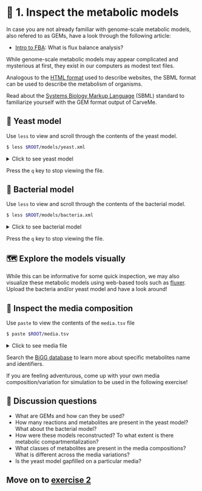 # 🔎 1. Inspect the metabolic models

In case you are not already familiar with genome-scale metabolic models, also refered to as GEMs, have a look through the following article:

* [Intro to FBA](https://www.nature.com/articles/nbt.1614): What is flux balance analysis?

While genome-scale metabolic models may appear complicated and mysterious at first, they exist in our computers as modest text files.

Analogous to the [HTML format](https://en.wikipedia.org/wiki/HTML) used to describe websites, the SBML format can be used to describe the metabolism of organisms.

Read about the [Systems Biology Markup Language](https://sbml.org/) (SBML) standard to familiarize yourself with the GEM format output of CarveMe. 

## 🍺 Yeast model

Use `less` to view and scroll through the contents of the yeast model.

```bash
$ less $ROOT/models/yeast.xml
```
<details>
    <summary>Click to see yeast model</summary>
  
```bash
<?xml version="1.0" encoding="UTF-8"?>
<sbml xmlns="http://www.sbml.org/sbml/level3/version1/core" level="3" version="1">
  <model id="yeast_LB">
    <listOfCompartments>
      <compartment id="C_c" name="cytosol" size="1" constant="true"/>
      <compartment id="C_p" name="periplasm" size="1" constant="true"/>
      <compartment id="C_e" name="extracellular space" size="1" constant="true"/>
    </listOfCompartments>
    <listOfSpecies>
      <species id="M_10fthf_c" name="10-Formyltetrahydrofolate" compartment="C_c" hasOnlySubstanceUnits="true">
        <notes>
          <html xmlns="http://www.w3.org/1999/xhtml">
            <p>FORMULA: C20H21N7O7</p>
            <p>BioCyc: META:10-FORMYL-THF</p>
            <p>SEED Compound: cpd00201</p>
            <p>UniPathway Compound: UPC00234</p>
            <p>KEGG Compound: C00234</p>
            <p>BioPath Molecule: 10-Formyl-5,6,7,8-tetrahydrofolate</p>
            <p>MetaNetX (MNX) Chemical: MNXM237</p>
            <p>Reactome: 419151;5389850</p>
            <p>Human Metabolome Database: HMDB00972</p>
          </html>
        </notes>
      </species>
      <species id="M_adp_c" name="ADP" compartment="C_c" hasOnlySubstanceUnits="true">
        <notes>
          <html xmlns="http://www.w3.org/1999/xhtml">
            <p>FORMULA: C10H12N5O10P2</p>
            <p>BioCyc: META:ADP;META:ADP-GROUP</p>
            <p>SEED Compound: cpd00008</p>
            <p>UniPathway Compound: UPC00008</p>
            <p>KEGG Compound: C00008;G11113</p>
            <p>BioPath Molecule: Adenosine-5-prime-diphosphate</p>
            <p>MetaNetX (MNX) Chemical: MNXM7</p>
            <p>Reactome: 113581;113582;114565;211606;29370;5632457</p>
            <p>Human Metabolome Database: HMDB01341</p>
          </html>
        </notes>
      </species>
      <species id="M_atp_c" name="ATP" compartment="C_c" hasOnlySubstanceUnits="true">
        <notes>
          <html xmlns="http://www.w3.org/1999/xhtml">
            <p>FORMULA: C10H12N5O13P3</p>
            <p>BioCyc: META:ATP</p>
            <p>SEED Compound: cpd00002</p>
            <p>UniPathway Compound: UPC00002</p>
            <p>KEGG Compound: C00002;D08646</p>
            <p>BioPath Molecule: Adenosine-5-prime-triphosphate</p>
            <p>MetaNetX (MNX) Chemical: MNXM3</p>
            <p>Reactome: 211579;389573</p>
            <p>Human Metabolome Database: HMDB00538</p>
          </html>
        </notes>
      </species>
...
```
      
 </details>

Press the `q` key to stop viewing the file.

## 🦠 Bacterial model
    
Use `less` to view and scroll through the contents of the bacterial model.

```bash
$ less $ROOT/models/bacteria.xml
```
<details>
    <summary>Click to see bacterial model</summary>
    
```bash
<?xml version="1.0" encoding="UTF-8"?>
<sbml xmlns="http://www.sbml.org/sbml/level3/version1/core" level="3" version="1">
  <model id="cremoris_ref2">
    <listOfCompartments>
      <compartment id="C_c" name="cytosol" size="1" constant="true"/>
      <compartment id="C_p" name="periplasm" size="1" constant="true"/>
      <compartment id="C_e" name="extracellular space" size="1" constant="true"/>
    </listOfCompartments>
    <listOfSpecies>
      <species id="M_10fthf_c" name="10-Formyltetrahydrofolate" compartment="C_c" hasOnlySubstanceUnits="true">
        <notes>
          <html xmlns="http://www.w3.org/1999/xhtml">
            <p>FORMULA: C20H21N7O7</p>
            <p>BioCyc: META:10-FORMYL-THF</p>
            <p>SEED Compound: cpd00201</p>
            <p>UniPathway Compound: UPC00234</p>
            <p>KEGG Compound: C00234</p>
            <p>BioPath Molecule: 10-Formyl-5,6,7,8-tetrahydrofolate</p>
            <p>MetaNetX (MNX) Chemical: MNXM237</p>
            <p>Reactome: 419151;5389850</p>
            <p>Human Metabolome Database: HMDB00972</p>
          </html>
        </notes>
      </species>
      <species id="M_adp_c" name="ADP" compartment="C_c" hasOnlySubstanceUnits="true">
        <notes>
          <html xmlns="http://www.w3.org/1999/xhtml">
            <p>FORMULA: C10H12N5O10P2</p>
            <p>BioCyc: META:ADP;META:ADP-GROUP</p>
            <p>SEED Compound: cpd00008</p>
            <p>UniPathway Compound: UPC00008</p>
            <p>KEGG Compound: C00008;G11113</p>
            <p>BioPath Molecule: Adenosine-5-prime-diphosphate</p>
            <p>MetaNetX (MNX) Chemical: MNXM7</p>
            <p>Reactome: 113581;113582;114565;211606;29370;5632457</p>
            <p>Human Metabolome Database: HMDB01341</p>
          </html>
        </notes>
      </species>
      <species id="M_atp_c" name="ATP" compartment="C_c" hasOnlySubstanceUnits="true">
        <notes>
          <html xmlns="http://www.w3.org/1999/xhtml">
            <p>FORMULA: C10H12N5O13P3</p>
            <p>BioCyc: META:ATP</p>
            <p>SEED Compound: cpd00002</p>
            <p>UniPathway Compound: UPC00002</p>
            <p>KEGG Compound: C00002;D08646</p>
            <p>BioPath Molecule: Adenosine-5-prime-triphosphate</p>
            <p>MetaNetX (MNX) Chemical: MNXM3</p>
            <p>Reactome: 211579;389573</p>
            <p>Human Metabolome Database: HMDB00538</p>
          </html>
        </notes>
      </species>
...
```
      
</details>


Press the `q` key to stop viewing the file.

## 🗺️ Explore the models visually

While this can be informative for some quick inspection, we may also visualize these metabolic models using web-based tools such as [fluxer](https://fluxer.umbc.edu/). Upload the bacteria and/or yeast model and have a look around!

## 🥫 Inspect the media composition

Use `paste` to view the contents of the `media.tsv` file

```bash
$ paste $ROOT/media.tsv
```
<details>
    <summary>Click to see media file</summary>
  
```bash
medium	description	compound	name
CDM35_lcts	CDM35_lcts	cl	cl
CDM35_lcts	CDM35_lcts	thm	thm
CDM35_lcts	CDM35_lcts	iodine	iodine
CDM35_lcts	CDM35_lcts	arg__L	arg__L
CDM35_lcts	CDM35_lcts	asn__L	asn__L
CDM35_lcts	CDM35_lcts	ca2	ca2
CDM35_lcts	CDM35_lcts	cobalt2	cobalt2
CDM35_lcts	CDM35_lcts	cu2	cu2
CDM35_lcts	CDM35_lcts	fe2	fe2
CDM35_lcts	CDM35_lcts	fe3	fe3
CDM35_lcts	CDM35_lcts	his__L	his__L
CDM35_lcts	CDM35_lcts	ile__L	ile__L
CDM35_lcts	CDM35_lcts	leu__L	leu__L
CDM35_lcts	CDM35_lcts	met__L	met__L
CDM35_lcts	CDM35_lcts	k	k
CDM35_lcts	CDM35_lcts	mg2	mg2
CDM35_lcts	CDM35_lcts	mn2	mn2
CDM35_lcts	CDM35_lcts	pi	pi
CDM35_lcts	CDM35_lcts	tyr__L	tyr__L
CDM35_lcts	CDM35_lcts	val__L	val__L
CDM35_lcts	CDM35_lcts	zn2	zn2
CDM35_lcts	CDM35_lcts	so4	so4
CDM35_lcts	CDM35_lcts	feenter	feenter
CDM35_lcts	CDM35_lcts	lcts	lcts
CDM35_lcts	CDM35_lcts	ala__L	ala__L
CDM35_lcts	CDM35_lcts	asp__L	asp__L
CDM35_lcts	CDM35_lcts	gly	gly
CDM35_lcts	CDM35_lcts	o2	o2
CDM35_lcts	CDM35_lcts	h2o	h2o
CDM35_lcts	CDM35_lcts	orn	orn
CDM35_lcts	CDM35_lcts	nh4	nh4
CDM35_lcts	CDM35_lcts	co2	co2
CDM35_lcts	CDM35_lcts	h	h
...
```
</details>


Search the [BiGG database](http://bigg.ucsd.edu/) to learn more about specific metabolites name and identifiers.

If you are feeling adventurous, come up with your own media composition/variation for simulation to be used in the following exercise! 

## 💎 Discussion questions

* What are GEMs and how can they be used?
* How many reactions and metabolites are present in the yeast model? What about the bacterial model?
* How were these models reconstructed? To what extent is there metabolic compartmentalization?
* What classes of metabolites are present in the media compositions? What is different across the media variations?
* Is the yeast model gapfilled on a particular media?

## Move on to [exercise 2](https://github.com/franciscozorrilla/EMBOMicroCom/blob/main/exercises/exercise_2.md)

